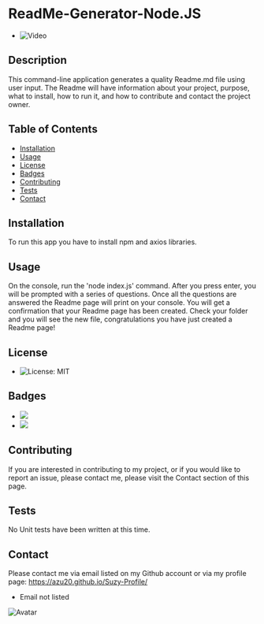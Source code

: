 # ReadMe-Generator-Node.JS

* ![Video](https://j.gifs.com/Jy9yD2.gif "How to video")

## Description
This command-line application generates a quality Readme.md file using user input. The Readme will have information about your project, purpose, what to install, how to run it, and how to contribute and contact the project owner.  


## Table of Contents

  * [Installation]( ##installation ) 
  * [Usage]( ##usage ) 
  * [License]( #license )
  * [Badges]( ##badges )
  * [Contributing]( ##contributing )
  * [Tests]( ##tests )
  * [Contact]( ##contact )

## Installation
To run this app you have to install npm and axios libraries. 

## Usage
On the console, run the 'node index.js' command. After you press enter, you will be prompted with a series of questions. Once all the questions are answered the Readme page will print on your console. You will get a confirmation that your Readme page has been created. Check your folder and you will see the new file, congratulations you have just created a Readme page! 

## License
* ![License: MIT](https://img.shields.io/badge/License-MIT-green.svg)

## Badges

* <img src="https://img.shields.io/badge/node.js%20-%2343853D.svg?&style=for-the-badge&logo=node.js&logoColor=white"/>

* <img src="https://img.shields.io/badge/javascript%20-%23323330.svg?&style=for-the-badge&logo=javascript&logoColor=%23F7DF1E"/>


## Contributing
If you are interested in contributing to my project, or if you would like to report an issue, please contact me, please visit the Contact section of this page.       

## Tests
No Unit tests have been written at this time. 

## Contact
 Please contact me via email listed on my Github account or via my profile page: https://azu20.github.io/Suzy-Profile/ 

* Email not listed

![Avatar](https://avatars2.githubusercontent.com/u/60865924?v=4 "Github Avatar") 
